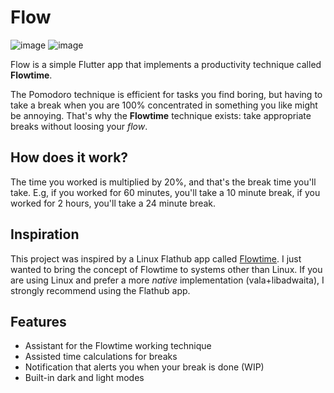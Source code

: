 # Flow

![image](https://github.com/williamd1k0/flow/assets/10428035/5acd3a91-ca76-4cd1-b329-6ae0f66b069e)
![image](https://github.com/williamd1k0/flow/assets/10428035/b631620c-42ef-4cb0-a919-25ced1070936)


Flow is a simple Flutter app that implements a productivity technique called **Flowtime**.

The Pomodoro technique is efficient for tasks you find boring, but having to take a break when you are 100% concentrated in something you like might be annoying.
That's why the **Flowtime** technique exists: take appropriate breaks without loosing your *flow*.

## How does it work?
The time you worked is multiplied by 20%, and that's the break time you'll take.
E.g, if you worked for 60 minutes, you'll take a 10 minute break, if you worked for 2 hours, you'll take a 24 minute break.

## Inspiration
This project was inspired by a Linux Flathub app called [Flowtime](https://github.com/Diego-Ivan/Flowtime).
I just wanted to bring the concept of Flowtime to systems other than Linux.
If you are using Linux and prefer a more *native* implementation (vala+libadwaita), I strongly recommend using the Flathub app.

## Features
- Assistant for the Flowtime working technique
- Assisted time calculations for breaks
- Notification that alerts you when your break is done (WIP)
- Built-in dark and light modes
